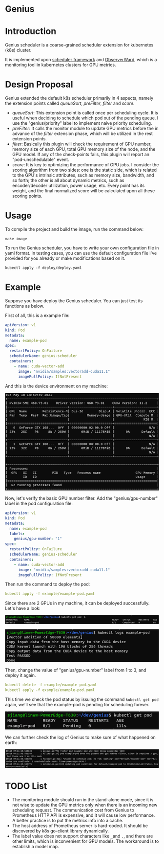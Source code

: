 # Genius

# Introduction

Genius scheduler is a coarse-grained scheduler extension for kubernetes (k8s) cluster.

It is implemented upon [scheduler framework](https://github.com/kubernetes/enhancements/blob/master/keps/sig-scheduling/624-scheduling-framework/README.md#queue-sort) and [ObserverWard](https://github.com/jiangxiaosheng/ObserverWard), which is a monitoring tool in kubernetes clusters for GPU metrics.

# Design Proposal

Genius extended the default k8s scheduler primarily in 4 aspects, namely the extension points called *queueSort*, *preFilter*, *filter* and *score*.

- *queueSort*: This extension point is called once per scheduling cycle. It is useful when deciding to schedule which pod out of the pending queue. I use the "genius/priority" label to implement naive priority scheduling.
- *preFilter*: It calls the monitor module to update GPU metrics before the in advance of the *filter* extension phase, which will be utilized in the rest extension points.
- *filter*: Basically this plugin will check the requirement of GPU number, memory size of each GPU, total GPU memory size of the node, and the GPU model. If any of the check-points fails, this plugin will report an "pod-unschedulable" event.
- *score*: It is key to optimizing the performance of GPU jobs. I consider the scoring algorithm from two sides: one is the static side, which is related to the GPU's intrinsic attributes, such as memory size, bandwidth, and so forth; the other is all about dynamic metrics, such as encoder/decoder utilization, power usage, etc. Every point has its weight, and the final normalized score will be calculated upon all these scoring points.

# Usage

To compile the project and build the image, run the command below:

```
make image
```

To run the Genius scheduler, you have to write your own configuration file in yaml format. In testing cases, you can use the default configuration file I've provided for you already or make modifications based on it.

```
kubectl apply -f deploy/deploy.yaml
```

# Example

Suppose you have deploy the Genius scheduler. You can just test its functions as below.

First of all, this is a example file:

```yaml
apiVersion: v1
kind: Pod
metadata:
  name: example-pod
spec:
  restartPolicy: OnFailure
  schedulerName: genius-scheduler
  containers:
    - name: cuda-vector-add
      image: "nvidia/samples:vectoradd-cuda11.1"
      imagePullPolicy: IfNotPresent
```

And this is the device environment on my machine:

![image1.png](resources/image1.png)

Now, let's verify the basic GPU number filter. Add the "genius/gpu-number" label in the pod configuration file:

```yaml
apiVersion: v1
kind: Pod
metadata:
  name: example-pod
  labels:
    genius/gpu-number: "1"
spec:
  restartPolicy: OnFailure
  schedulerName: genius-scheduler
  containers:
    - name: cuda-vector-add
      image: "nvidia/samples:vectoradd-cuda11.1"
      imagePullPolicy: IfNotPresent
```

Then run the command to deploy the pod:

```yaml
kubectl apply -f example/example-pod.yaml
```

Since there are 2 GPUs in my machine, it can be deployed successfully. Let's have a look:

![image1.png](resources/image2.png)

![image2.png](resources/image3.png)

Then, change the value of "genius/gpu-number" label from 1 to 3, and deploy it again.

```yaml
kubectl delete -f example/example-pod.yaml
kubectl apply -f example/example-pod.yaml
```

This time we check the pod status by issuing the command `kubectl get pod` again, we'll see that the example-pod is pending for scheduling forever.

![image4.png](resources/image4.png)

We can further check the log of Genius to make sure of what happened on earth:

![image5.png](resources/image5.png)

# TODO List

- The monitoring module should run in the stand-alone mode, since it is not wise to update the GPU metrics only when there is an incoming new scheduling request. The communication cost from Genius to Prometheus HTTP API is expensive, and it will cause low performance. A better practice is to put the metrics info into a cache.
- The host address of Prometheus server is hard-coded. It should be discovered by k8s go-client library dynamically.
- The label value does not support characters like `_`and `.`, and there are other limits, which is inconvenient for GPU models. The workaround is to establish a model map.